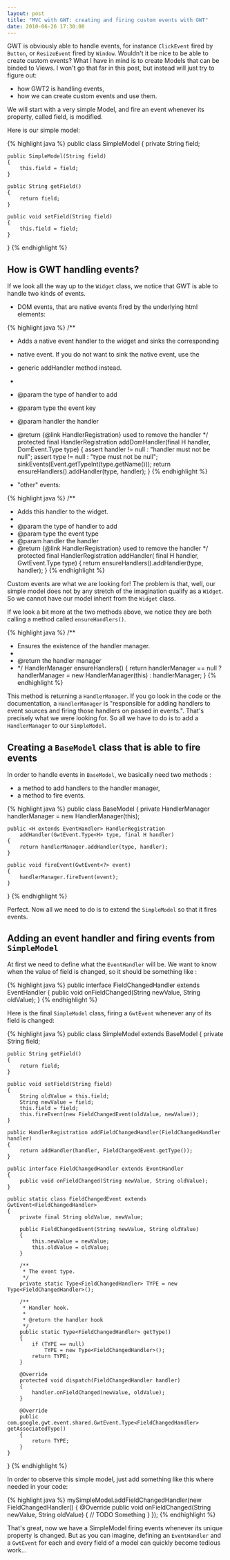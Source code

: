 ```yaml
---
layout: post
title: "MVC with GWT: creating and firing custom events with GWT"
date: 2010-06-26 17:30:00
---
```


GWT is obviously able to handle events, for instance `ClickEvent` fired by `Button`, or `ResizeEvent` fired by `Window`. Wouldn't it be nice to be able to create custom events? What I have in mind is to create Models that can be binded to Views. I won't go that far in this post, but instead will just try to figure out:

* how GWT2 is handling events,
* how we can create custom events and use them.

We will start with a very simple Model, and fire an event whenever its property, called field, is modified.

Here is our simple model:

{% highlight java %}
public class SimpleModel
{
    private String field;

    public SimpleModel(String field)
    {
        this.field = field;
    }

    public String getField()
    {
        return field;
    }

    public void setField(String field)
    {
        this.field = field;
    }
}
{% endhighlight %}


How is GWT handling events?
---------------------------

If we look all the way up to the `Widget` class, we notice that GWT is able to handle two kinds of events.

* DOM events, that are native events fired by the underlying html elements:

{% highlight java %}
/**
 * Adds a native event handler to the widget and sinks the corresponding
 * native event. If you do not want to sink the native event, use the
 * generic addHandler method instead.
 *
 * @param <H> the type of handler to add
 * @param type the event key
 * @param handler the handler
 * @return {@link HandlerRegistration} used to remove the handler
 */
protected final <H extends EventHandler> HandlerRegistration
        addDomHandler(final H handler, DomEvent.Type<H> type) {
    assert handler != null : "handler must not be null";
    assert type != null : "type must not be null";
    sinkEvents(Event.getTypeInt(type.getName()));
    return ensureHandlers().addHandler(type, handler);
}
{% endhighlight %}


* "other" events:

{% highlight java %}
/**
 * Adds this handler to the widget.
 *
 * @param <H> the type of handler to add
 * @param type the event type
 * @param handler the handler
 * @return {@link HandlerRegistration} used to remove the handler
 */
protected final <H extends EventHandler> HandlerRegistration addHandler(
        final H handler, GwtEvent.Type<H> type) {
    return ensureHandlers().addHandler(type, handler);
}
{% endhighlight %}


Custom events are what we are looking for! The problem is that, well, our simple model does not by any stretch of the imagination qualify as a `Widget`. So we cannot have our model inherit from the `Widget` class.

If we look a bit more at the two methods above, we notice they are both calling a method called `ensureHandlers()`.

{% highlight java %}
/**
 * Ensures the existence of the handler manager.
 *
 * @return the handler manager
 * */
HandlerManager ensureHandlers() {
    return handlerManager == null ?
        handlerManager = new HandlerManager(this) : handlerManager;
}
{% endhighlight %}


This method is returning a `HandlerManager`. If you go look in the code or the documentation, a `HandlerManager` is "responsible for adding handlers to event sources and firing those handlers on passed in events.". That's precisely what we were looking for. So all we have to do is to add a `HandlerManager` to our `SimpleModel`.


Creating a `BaseModel` class that is able to fire events
--------------------------------------------------------

In order to handle events in `BaseModel`, we basically need two methods :

* a method to add handlers to the handler manager,
* a method to fire events.

{% highlight java %}
public class BaseModel
{
    private HandlerManager handlerManager = new HandlerManager(this);

    public <H extends EventHandler> HandlerRegistration
        addHandler(GwtEvent.Type<H> type, final H handler)
    {
        return handlerManager.addHandler(type, handler);
    }

    public void fireEvent(GwtEvent<?> event)
    {
        handlerManager.fireEvent(event);
    }
}
{% endhighlight %}

Perfect. Now all we need to do is to extend the `SimpleModel` so that it fires events.


Adding an event handler and firing events from `SimpleModel`
------------------------------------------------------------

At first we need to define what the `EventHandler` will be. We want to know when the value of field is changed, so it should be something like :

{% highlight java %}
public interface FieldChangedHandler extends EventHandler
{
    public void onFieldChanged(String newValue, String oldValue);
}
{% endhighlight %}

Here is the final `SimpleModel` class, firing a `GwtEvent` whenever any of its field is changed:

{% highlight java %}
public class SimpleModel extends BaseModel
{
    private String field;

    public String getField()
    {
        return field;
    }

    public void setField(String field)
    {
        String oldValue = this.field;
        String newValue = field;
        this.field = field;
        this.fireEvent(new FieldChangedEvent(oldValue, newValue));
    }

    public HandlerRegistration addFieldChangedHandler(FieldChangedHandler handler)
    {
        return addHandler(handler, FieldChangedEvent.getType());
    }

    public interface FieldChangedHandler extends EventHandler
    {
        public void onFieldChanged(String newValue, String oldValue);
    }

    public static class FieldChangedEvent extends GwtEvent<FieldChangedHandler>
    {
        private final String oldValue, newValue;

        public FieldChangedEvent(String newValue, String oldValue)
        {
            this.newValue = newValue;
            this.oldValue = oldValue;
        }

        /**
         * The event type.
         */
        private static Type<FieldChangedHandler> TYPE = new Type<FieldChangedHandler>();

        /**
         * Handler hook.
         *
         * @return the handler hook
         */
        public static Type<FieldChangedHandler> getType()
        {
            if (TYPE == null)
                TYPE = new Type<FieldChangedHandler>();
            return TYPE;
        }

        @Override
        protected void dispatch(FieldChangedHandler handler)
        {
            handler.onFieldChanged(newValue, oldValue);
        }

        @Override
        public com.google.gwt.event.shared.GwtEvent.Type<FieldChangedHandler> getAssociatedType()
        {
            return TYPE;
        }
    }
}
{% endhighlight %}


In order to observe this simple model, just add something like this where needed in your code:

{% highlight java %}
mySimpleModel.addFieldChangedHandler(new FieldChangedHandler()
{
    @Override
    public void onFieldChanged(String newValue, String oldValue)
    {
        // TODO Something
    }
});
{% endhighlight %}

That's great, now we have a SimpleModel firing events whenever its unique property is changed. But as you can imagine, defining an `EventHandler` and a `GwtEvent` for each and every field of a model can quickly become tedious work...
